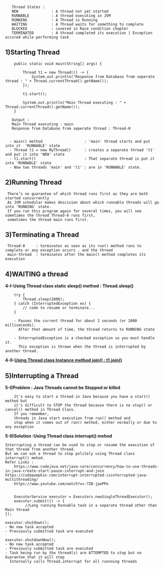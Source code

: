 	   Thread States : 
	   NEW               : A thread not yet started
	   RUNNABLE          : A thread executing in JVM
	   RUNNING           : A Thread is Running 
	   WAITING           : A Thread waits for something to complete
	   BLOCKED           : covered in Race condition chapter 
	   TERMINATED        : A thread completed its execution | Exception occured while performing task
	   
	   

  ## 1)Starting Thread 
        
        public static void main(String[] args) {
	
			Thread t1 = new Thread(() -> {
				System.out.println("Response from Database from seperate thread : " + Thread.currentThread().getName());
			});
	
			t1.start();
	
			System.out.println("Main Thread executing : " + Thread.currentThread().getName());
		}
   
	   Output : 
	   Main Thread executing : main
	   Response from Database from seperate thread : Thread-0
	   
  
	  - main() method                   : 'main' thread starts and put into it  'RUNNABLE' state
	  - Thread t1 = new MyThread()      : creates a separate thread 't1' and put it into 'NEW' state
	  - t1.start()                      : That separate thread is put it into 'RUNNABLE' state
	  - Now two threads 'main' and 't1' : are in 'RUNNABLE' state.


  ## 2)Running Thread
  
     There’s no guarantee of which thread runs first as they are both started concurrently
     As JVM schedular makes descision about which runnable threads will go into 'RUNNING' state.
     If you run this program again for several times, you will see sometimes the thread Thread-0 runs first, 
     sometimes the thread main runs first.

	
  ## 3)Terminating a Thread 
  
     Thread-0     : terminates as soon as its run() method runs to complete or any exception occurs , and the thread 
     main-thread  : terminates after the main() method completes its execution
	
	
  ## 4)WAITING a thread 
    
	
   **4-I-Using Thread class static sleep() method : Thread.sleep()**
	
		try {
			Thread.sleep(2000);
		} catch (InterruptedException ex) {
			// code to resume or terminate...
		}
		
		- Pauses the current thread for about 2 seconds (or 2000 milliseconds). 
		  After that amount of time, the thread returns to RUNNING state
		
		- InterruptedException is a checked exception so you must handle it. 
		  This exception is thrown when the thread is interrupted by another thread.
		  
		
   **4-II-[Using Thread class Instance method join() : t1.join()](https://github.com/abhiSyncd/Java-Threads-Step-By-Step/tree/master/2-a-SequentialExecutionOfThreads-UsingJoin)**
  
  
  
  ## 5)Interrupting a Thread 
        
	
   **5-I)Problem : Java Threads cannot be Stopped or killed**
  
        It's easy to start a thread in Java because you have a start() method but 
        it's difficult to STOP the thread because there is no stop() or cancel() method in Thread Class.
        If you remember, 
        threads in Java start execution from run() method and 
        stop when it comes out of run() method, either normally or due to any exception


  **5-II)Solution :Using Thread class interrupt() mehod** 
  
	Interrupting a thread can be used to stop or resume the execution of that thread from another thread.
	But we can ask a thread to stop politely using Thread class interrupt() mehod.
	Refer Links : 
        https://www.codejava.net/java-core/concurrency/how-to-use-threads-in-java-create-start-pause-interrupt-and-join
	https://codepumpkin.com/interrupt-interrupted-isinterrupted-java-multithreading/
        https://www.youtube.com/watch?v=-7ZB-jpaPPo
	   
	   
        ExecutorService executor = Executors.newSingleThreadExecutor();
	    executor.submit(() -> {
             //Long running Runnable task in a separate thread other than Main thread
	});

	executor.shutdown();
	- No new task accepted
	- Previously submitted task are executed
	
	executor.shutdownNow();
	- No new task accepted
	- Previously submitted task are executed
	- Task being run by the thread(s) are ATTEMPTED to stop but no Guarantee that it will stop
	  Internally calls Thread.interrupt for all runnning threads

